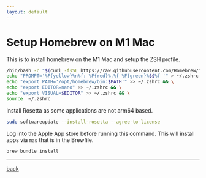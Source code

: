 ```yaml
---
layout: default
---
```


# Setup Homebrew on M1 Mac

This is to install homebrew on the M1 Mac and setup the ZSH profile.

```bash
/bin/bash -c "$(curl -fsSL https://raw.githubusercontent.com/Homebrew/install/HEAD/install.sh)" && \
echo "PROMPT='%F{yellow}%n%f: %F{red}%.%f %F{green}%$$%f '" > ~/.zshrc && \
echo "export PATH='/opt/homebrew/bin:$PATH'" >> ~/.zshrc && \
echo "export EDITOR=nano" >> ~/.zshrc && \
echo "export VISUAL=$EDITOR" >> ~/.zshrc && \
source  ~/.zshrc
```

Install Rosetta as some applications are not arm64 based.

```bash
sudo softwareupdate --install-rosetta --agree-to-license
```

Log into the Apple App store before running this command.  This will install apps via `mas` that is in the Brewfile.  

```bash
brew bundle install
```

---

[back](../til.md)
